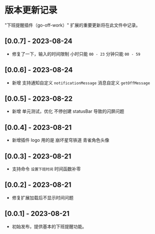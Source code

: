# 版本更新记录

"下班提醒插件（go-off-work）" 扩展的重要更新将在此文件中记录。

## [0.0.7] - 2023-08-24

* 修复了一下，输入的时间限制 小时只能 `00 - 23` 分钟只能 `00 - 59`

## [0.0.6] - 2023-08-24

* 新增 支持通知自定义 `notificationMessage` 消息自定义  `getOffMessage`

## [0.0.5] - 2023-08-22

* 新增 单元测试，优化 不停创建 statusBar 导致的闪屏问题

## [0.0.4] - 2023-08-21

* 新增插件 logo 用的是 崩坏星穹铁道 青雀角色头像

## [0.0.3] - 2023-08-21

* 支持命令  `设置下班时间` 时间函数补零

## [0.0.2] - 2023-08-21

* 修复扩展加载后不显示时间问题

## [0.0.1] - 2023-08-21

* 初始发布，提供基本的下班提醒功能。
